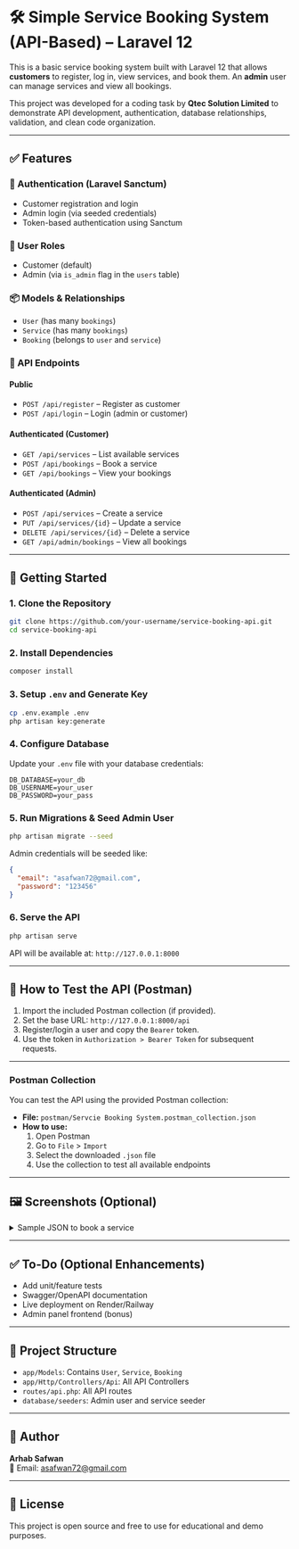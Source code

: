 
# 🛠️ Simple Service Booking System (API-Based) – Laravel 12

This is a basic service booking system built with Laravel 12 that allows **customers** to register, log in, view services, and book them. An **admin** user can manage services and view all bookings.

This project was developed for a coding task by **Qtec Solution Limited** to demonstrate API development, authentication, database relationships, validation, and clean code organization.

---

## ✅ Features

### 🔐 Authentication (Laravel Sanctum)
- Customer registration and login
- Admin login (via seeded credentials)
- Token-based authentication using Sanctum

### 👥 User Roles
- Customer (default)
- Admin (via `is_admin` flag in the `users` table)

### 📦 Models & Relationships
- `User` (has many `bookings`)
- `Service` (has many `bookings`)
- `Booking` (belongs to `user` and `service`)

### 📡 API Endpoints

#### Public
- `POST /api/register` – Register as customer
- `POST /api/login` – Login (admin or customer)

#### Authenticated (Customer)
- `GET /api/services` – List available services
- `POST /api/bookings` – Book a service
- `GET /api/bookings` – View your bookings

#### Authenticated (Admin)
- `POST /api/services` – Create a service
- `PUT /api/services/{id}` – Update a service
- `DELETE /api/services/{id}` – Delete a service
- `GET /api/admin/bookings` – View all bookings

---

## 🚀 Getting Started

### 1. Clone the Repository
```bash
git clone https://github.com/your-username/service-booking-api.git
cd service-booking-api
```

### 2. Install Dependencies
```bash
composer install
```

### 3. Setup `.env` and Generate Key
```bash
cp .env.example .env
php artisan key:generate
```

### 4. Configure Database
Update your `.env` file with your database credentials:

```
DB_DATABASE=your_db
DB_USERNAME=your_user
DB_PASSWORD=your_pass
```

### 5. Run Migrations & Seed Admin User
```bash
php artisan migrate --seed
```

Admin credentials will be seeded like:
```json
{
  "email": "asafwan72@gmail.com",
  "password": "123456"
}
```

### 6. Serve the API
```bash
php artisan serve
```

API will be available at: `http://127.0.0.1:8000`

---

## 🧪 How to Test the API (Postman)

1. Import the included Postman collection (if provided).
2. Set the base URL: `http://127.0.0.1:8000/api`
3. Register/login a user and copy the `Bearer` token.
4. Use the token in `Authorization > Bearer Token` for subsequent requests.

---

### Postman Collection

You can test the API using the provided Postman collection:

- **File:** `postman/Servcie Booking System.postman_collection.json`
- **How to use:**
  1. Open Postman
  2. Go to `File` > `Import`
  3. Select the downloaded `.json` file
  4. Use the collection to test all available endpoints

---

## 🖼️ Screenshots (Optional)

<details>
<summary>Sample JSON to book a service</summary>

```json
{
  "service_id": 2,
  "booking_date": "2025-08-01",
  "is_admin": true
}
```
</details>

---

## ✅ To-Do (Optional Enhancements)
- Add unit/feature tests
- Swagger/OpenAPI documentation
- Live deployment on Render/Railway
- Admin panel frontend (bonus)

---

## 📁 Project Structure
- `app/Models`: Contains `User`, `Service`, `Booking`
- `app/Http/Controllers/Api`: All API Controllers
- `routes/api.php`: All API routes
- `database/seeders`: Admin user and service seeder

---

## 👤 Author
**Arhab Safwan**  
📧 Email: [asafwan72@gmail.com](mailto:asafwan72@gmail.com)

---

## 📝 License
This project is open source and free to use for educational and demo purposes.
